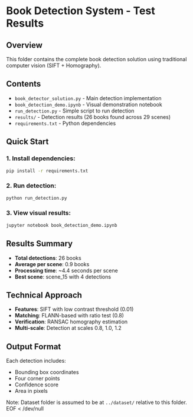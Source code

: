 # Book Detection System - Test Results

## Overview
This folder contains the complete book detection solution using traditional computer vision (SIFT + Homography).

## Contents
- `book_detector_solution.py` - Main detection implementation
- `book_detection_demo.ipynb` - Visual demonstration notebook
- `run_detection.py` - Simple script to run detection
- `results/` - Detection results (26 books found across 29 scenes)
- `requirements.txt` - Python dependencies

## Quick Start

### 1. Install dependencies:
```bash
pip install -r requirements.txt
```

### 2. Run detection:
```bash
python run_detection.py
```

### 3. View visual results:
```bash
jupyter notebook book_detection_demo.ipynb
```

## Results Summary
- **Total detections**: 26 books
- **Average per scene**: 0.9 books
- **Processing time**: ~4.4 seconds per scene
- **Best scene**: scene_15 with 4 detections

## Technical Approach
- **Features**: SIFT with low contrast threshold (0.01)
- **Matching**: FLANN-based with ratio test (0.8)
- **Verification**: RANSAC homography estimation
- **Multi-scale**: Detection at scales 0.8, 1.0, 1.2

## Output Format
Each detection includes:
- Bounding box coordinates
- Four corner points
- Confidence score
- Area in pixels

Note: Dataset folder is assumed to be at `../dataset/` relative to this folder.
EOF < /dev/null